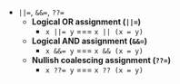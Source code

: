 - `||=`, `&&=`, `??=`
    - **Logical OR assignment (`||=`)**
        - `x ||= y` === `x || (x = y)`
    - **Logical AND assignment (`&&=`)**
        - `x &&= y` === `x && (x = y)`
    - **Nullish coalescing assignment (`??=`)**
        - `x ??= y` === `x ?? (x = y)`
